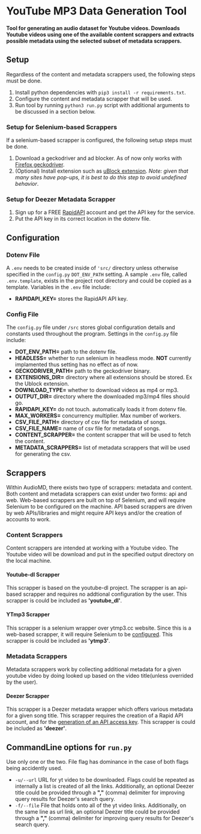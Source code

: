 # YouTube MP3 Data Generation Tool 

#### Tool for generating an audio dataset for Youtube videos. Downloads Youtube videos using one of the available content scrappers and extracts possible metadata using the selected subset of metadata scrappers. 

## **Setup**
Regardless of the content and metadata scrappers used, the following steps must be done.
1. Install python dependencies with `pip3 install -r requirements.txt`.
2. Configure the content and metadata scrapper that will be used.
3. Run tool by running `python3 run.py` script with additional arguments to be discussed in a section below.

### **Setup for Selenium-based Scrappers**
If a selenium-based scrapper is configured, the following setup steps must be done. 
1. Download a geckodriver and ad blocker. As of now only works with [Firefox geckodriver](https://github.com/mozilla/geckodriver/releases).
2. (Optional) Install extension such as [uBlock extension](https://github.com/gorhill/uBlock/releases/download/1.32.1b0/uBlock0_1.32.1b0.firefox.signed.xpi). *Note: given that many sites have pop-ups, it is best to do this step to avoid undefined behavior*.

### **Setup for Deezer Metadata Scrapper**
1. Sign up for a FREE [RapidAPI](https://rapidapi.com) account and get the API key for the service.
2. Put the API key in its correct location in the dotenv file.
   
## **Configuration**

### **Dotenv File**
A `.env` needs to be created inside of `'src/` directory unless otherwise specified in the `config.py` `DOT_ENV_PATH` setting. A sample `.env` file, called `.env.template`, exists in the project root directory and could be copied as a template. Variables in the `.env` file include:
- **RAPIDAPI_KEY=** stores the RapidAPI API key.

### **Config File**
The `config.py` file under `/src` stores global configuration details and constants used throughout the program. Settings in the `config.py` file include:
- **DOT_ENV_PATH=** path to the dotenv file.
- **HEADLESS=** whether to run selenium in headless mode. **NOT** currently implamented thus setting has no effect as of now.
- **GECKODRIVER_PATH=** path to the geckodriver binary.
- **EXTENSIONS_DIR=** directory where all extensions should be stored. Ex the Ublock extension.
- **DOWNLOAD_TYPE=** whether to download videos as mp4 or mp3.
- **OUTPUT_DIR=** directory where the downloaded mp3/mp4 files should go.
- **RAPIDAPI_KEY=** do not touch. automatically loads it from dotenv file.
- **MAX_WORKERS=** concurrency multiplier. Max number of workers.
- **CSV_FILE_PATH=** directory of csv file for metadata of songs.
- **CSV_FILE_NAME=** name of csv file for metadata of songs.
- **CONTENT_SCRAPPER=** the content scrapper that will be used to fetch the content.
- **METADATA_SCRAPPERS=** list of metadata scrappers that will be used for generating the csv.

## **Scrappers**
Within AudioMD, there exists two type of scrappers: metadata and content.  Both content and metadata scrappers can exist under two forms: api and web. Web-based scrappers are built on top of Selenium, and will require Selenium to be configured on the machine. API based scrappers are driven by web APIs/libraries and might require API keys and/or the creation of accounts to work.

### **Content Scrappers**
Content scrappers are intended at working with a Youtube video. The Youtube video will be download and put in the specified output directory on the local machine.

#### **Youtube-dl Scrapper**
This scrapper is based on the youtube-dl project. The scrapper is an api-based scrapper and requires no addtional configuration by the user. This scrapper is could be included as **'youtube_dl'**.

#### **YTmp3 Scrapper**
This scrapper is a selenium wrapper over ytmp3.cc website. Since this is a web-based scrapper, it will require Selenium to be [configured](#setup-for-selenium-based-scrappers). This scrapper is could be included as **'ytmp3'**.

### **Metadata Scrappers**
Metadata scrappers work by collecting additional metadata for a given youtube video by doing looked up based on the video title(unless overrided by the user).

#### **Deezer Scrapper**
This scrapper is a Deezer metadata wrapper which offers various metadata for a given song title. This scrapper requires the creation of a Rapid API account, and for the [generation of an API access key](#setup-for-deezer-metadata-scrapper). This scrapper is could be included as **'deezer'**.

## **CommandLine options for `run.py`**
Use only one or the two. File flag has dominance in the case of both flags being accidently used.
- `-u/--url` URL for yt video to be downloaded. Flags could be repeated as internally a list is created of all the links. Additionally, an optional Deezer title could be provided through a **","** (comma) delimiter for improving query results for Deezer's search query.
- `-f/--file` File that holds onto all of the yt video links. Additionally, on the same line as url link, an optional Deezer title could be provided through a **","** (comma) delimiter for improving query results for Deezer's search query. 
